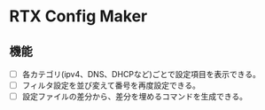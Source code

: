 # RTX Config Maker

## 機能

- [ ] 各カテゴリ(ipv4、DNS、DHCPなど)ごとで設定項目を表示できる。
- [ ] フィルタ設定を並び変えて番号を再度設定できる。
- [ ] 設定ファイルの差分から、差分を埋めるコマンドを生成できる。
